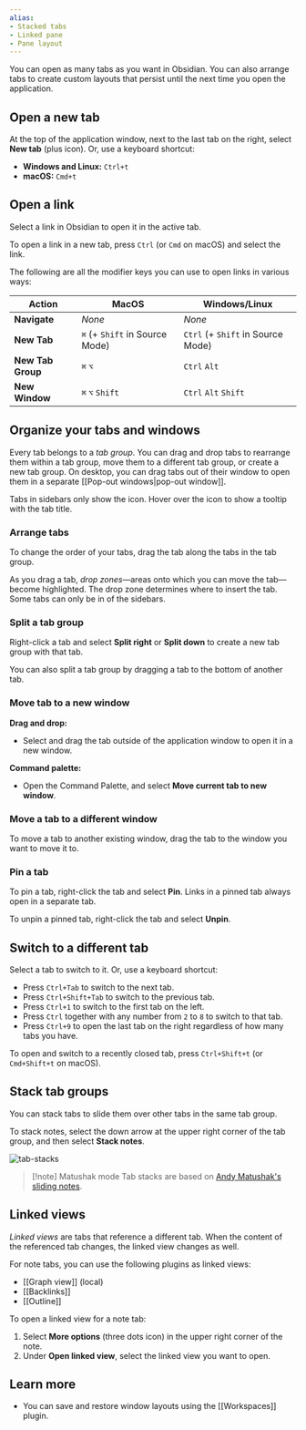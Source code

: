 ```yaml
---
alias:
- Stacked tabs
- Linked pane
- Pane layout
---
```


You can open as many tabs as you want in Obsidian. You can also arrange tabs to create custom layouts that persist until the next time you open the application.

## Open a new tab

At the top of the application window, next to the last tab on the right, select **New tab** (plus icon). Or, use a keyboard shortcut:

- **Windows and Linux:** `Ctrl+t`
- **macOS:** `Cmd+t`

## Open a link

Select a link in Obsidian to open it in the active tab.

To open a link in a new tab, press `Ctrl` (or `Cmd` on macOS) and select the link.

The following are all the modifier keys you can use to open links in various ways:

|Action|MacOS|Windows/Linux|
|---|---|---|
|**Navigate**|_None_|_None_|
|**New Tab**|`⌘` (+ `Shift` in Source Mode)|`Ctrl` (+ `Shift` in Source Mode)|
|**New Tab Group**|`⌘` `⌥`| `Ctrl` `Alt`|
|**New Window**|`⌘` `⌥` `Shift`|`Ctrl` `Alt` `Shift`|

## Organize your tabs and windows

Every tab belongs to a _tab group_. You can drag and drop tabs to rearrange them within a tab group, move them to a different tab group, or create a new tab group. On desktop, you can drag tabs out of their window to open them in a separate [[Pop-out windows|pop-out window]].

Tabs in sidebars only show the icon. Hover over the icon to show a tooltip with the tab title.

### Arrange tabs

To change the order of your tabs, drag the tab along the tabs in the tab group.

As you drag a tab, _drop zones_—areas onto which you can move the tab—become highlighted. The drop zone determines where to insert the tab. Some tabs can only be in of the sidebars.

### Split a tab group

Right-click a tab and select **Split right** or **Split down** to create a new tab group with that tab.

You can also split a tab group by dragging a tab to the bottom of another tab.

### Move tab to a new window

**Drag and drop:**

- Select and drag the tab outside of the application window to open it in a new window.

**Command palette:**

- Open the Command Palette, and select **Move current tab to new window**.

### Move a tab to a different window

To move a tab to another existing window, drag the tab to the window you want to move it to.

### Pin a tab

To pin a tab, right-click the tab and select **Pin**. Links in a pinned tab always open in a separate tab.

To unpin a pinned tab, right-click the tab and select **Unpin**.

## Switch to a different tab

Select a tab to switch to it. Or, use a keyboard shortcut:

- Press `Ctrl+Tab` to switch to the next tab.
- Press `Ctrl+Shift+Tab` to switch to the previous tab.
- Press `Ctrl+1` to switch to the first tab on the left.
- Press `Ctrl` together with any number from `2` to `8` to switch to that tab.
- Press `Ctrl+9` to open the last tab on the right regardless of how many tabs you have.

To open and switch to a recently closed tab, press `Ctrl+Shift+t` (or `Cmd+Shift+t` on macOS).

## Stack tab groups

You can stack tabs to slide them over other tabs in the same tab group.

To stack notes, select the down arrow at the upper right corner of the tab group, and then select **Stack notes**.

![tab-stacks](https://user-images.githubusercontent.com/693981/188205363-0f24b2a5-3706-4a8c-b38b-7a66baa68ce6.gif)

> [!note] Matushak mode
> Tab stacks are based on [Andy Matushak's sliding notes](https://notes.andymatuschak.org/).

## Linked views

_Linked views_ are tabs that reference a different tab. When the content of the referenced tab changes, the linked view changes as well.

For note tabs, you can use the following plugins as linked views:

- [[Graph view]] (local)
- [[Backlinks]]
- [[Outline]]

To open a linked view for a note tab:

1. Select **More options** (three dots icon) in the upper right corner of the note.
2. Under **Open linked view**, select the linked view you want to open.

## Learn more

- You can save and restore window layouts using the [[Workspaces]] plugin.
